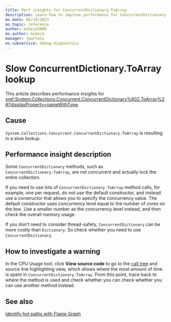 ```yaml
---
title: Perf insights for ConcurrentDictionary.ToArray
description: Learn how to improve performance for ConcurrentDictionary.ToArray.
ms.date: 06/19/2023
ms.topic: reference
author: mikejo5000
ms.author: mikejo
manager: jmartens
ms.subservice: debug-diagnostics
---
```


# Slow ConcurrentDictionary.ToArray lookup

This article describes performance insights for <xref:System.Collections.Concurrent.ConcurrentDictionary%602.ToArray%2A?displayProperty=nameWithType>.

## Cause

`System.Collections.Concurrent.ConcurrentDictionary.ToArray` is resulting in a slow lookup.

## Performance insight description

Some `ConcurrentDictionary` methods, such as `ConcurrentDictionary.ToArray`, are not concurrent and actually lock the entire collection.

If you need to use lots of `ConcurrentDictionary.ToArray` method calls, for example, one per request, do not use the default constructor, and instead use a constructor that allows you to specify the concurrency value. The default constructor uses concurrency level equal to the number of cores on the box. Use a smaller number as the concurrency level instead, and then check the overall memory usage.

If you don't need to consider thread-safety, `ConcurrentDictionary` can be more costly than `Dictionary`. So check whether you need to use `ConcurrentDictionary`.

## How to investigate a warning

In the CPU Usage tool, click **View source code** to go to the [call tree](../profiling/cpu-usage.md#BKMK_Call_tree_structure) and source line highlighting view, which shows where the most amount of time is spent in `ConcurrentDictionary.ToArray`. From this point, trace back to where the method is used and check whether you can check whether you can use another method instead.

## See also

[Identify hot paths with Flame Graph](../profiling/flame-graph.md)
